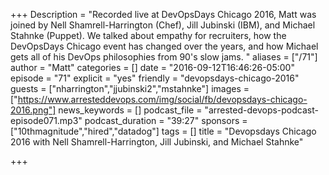 +++
Description = "Recorded live at DevOpsDays Chicago 2016, Matt was joined by Nell Shamrell-Harrington (Chef), Jill Jubinski (IBM), and Michael Stahnke (Puppet). We talked about empathy for recruiters, how the DevOpsDays Chicago event has changed over the years, and how Michael gets all of his DevOps philosophies from 90's slow jams. "
aliases = ["/71"]
author = "Matt"
categories = []
date = "2016-09-12T16:46:26-05:00"
episode = "71"
explicit = "yes"
friendly = "devopsdays-chicago-2016"
guests = ["nharrington","jjubinski2","mstahnke"]
images = ["https://www.arresteddevops.com/img/social/fb/devopsdays-chicago-2016.png"]
news_keywords = []
podcast_file = "arrested-devops-podcast-episode071.mp3"
podcast_duration = "39:27"
sponsors = ["10thmagnitude","hired","datadog"]
tags = []
title = "Devopsdays Chicago 2016 with Nell Shamrell-Harrington, Jill Jubinski, and Michael Stahnke"

+++
